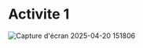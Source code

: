 ﻿# Activite 1
![Capture d'écran 2025-04-20 151806](https://github.com/user-attachments/assets/f72dbc3a-adda-477e-8294-84f88d65fa7f)
